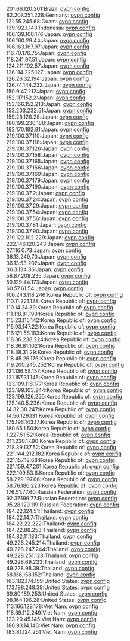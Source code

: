 201.66.120.201:Brazil: [ovpn config](vpn/201_66_120_201.ovpn)  
82.207.251.228:Germany: [ovpn config](vpn/82_207_251_228.ovpn)  
121.55.245.68:Guam: [ovpn config](vpn/121_55_245_68.ovpn)  
139.192.1.143:Indonesia: [ovpn config](vpn/139_192_1_143.ovpn)  
106.139.100.176:Japan: [ovpn config](vpn/106_139_100_176.ovpn)  
106.160.29.44:Japan: [ovpn config](vpn/106_160_29_44.ovpn)  
106.163.167.97:Japan: [ovpn config](vpn/106_163_167_97.ovpn)  
116.70.176.75:Japan: [ovpn config](vpn/116_70_176_75.ovpn)  
118.241.97.51:Japan: [ovpn config](vpn/118_241_97_51.ovpn)  
124.211.192.57:Japan: [ovpn config](vpn/124_211_192_57.ovpn)  
126.114.225.127:Japan: [ovpn config](vpn/126_114_225_127.ovpn)  
126.26.32.194:Japan: [ovpn config](vpn/126_26_32_194.ovpn)  
126.74.144.232:Japan: [ovpn config](vpn/126_74_144_232.ovpn)  
150.9.47.212:Japan: [ovpn config](vpn/150_9_47_212.ovpn)  
152.117.152.2:Japan: [ovpn config](vpn/152_117_152_2.ovpn)  
153.166.152.213:Japan: [ovpn config](vpn/153_166_152_213.ovpn)  
153.203.232.51:Japan: [ovpn config](vpn/153_203_232_51.ovpn)  
159.28.128.28:Japan: [ovpn config](vpn/159_28_128_28.ovpn)  
180.199.230.188:Japan: [ovpn config](vpn/180_199_230_188.ovpn)  
182.170.182.81:Japan: [ovpn config](vpn/182_170_182_81.ovpn)  
219.100.37.110:Japan: [ovpn config](vpn/219_100_37_110.ovpn)  
219.100.37.118:Japan: [ovpn config](vpn/219_100_37_118.ovpn)  
219.100.37.126:Japan: [ovpn config](vpn/219_100_37_126.ovpn)  
219.100.37.158:Japan: [ovpn config](vpn/219_100_37_158.ovpn)  
219.100.37.165:Japan: [ovpn config](vpn/219_100_37_165.ovpn)  
219.100.37.166:Japan: [ovpn config](vpn/219_100_37_166.ovpn)  
219.100.37.169:Japan: [ovpn config](vpn/219_100_37_169.ovpn)  
219.100.37.179:Japan: [ovpn config](vpn/219_100_37_179.ovpn)  
219.100.37.190:Japan: [ovpn config](vpn/219_100_37_190.ovpn)  
219.100.37.2:Japan: [ovpn config](vpn/219_100_37_2.ovpn)  
219.100.37.24:Japan: [ovpn config](vpn/219_100_37_24.ovpn)  
219.100.37.29:Japan: [ovpn config](vpn/219_100_37_29.ovpn)  
219.100.37.54:Japan: [ovpn config](vpn/219_100_37_54.ovpn)  
219.100.37.56:Japan: [ovpn config](vpn/219_100_37_56.ovpn)  
219.100.37.81:Japan: [ovpn config](vpn/219_100_37_81.ovpn)  
219.100.37.90:Japan: [ovpn config](vpn/219_100_37_90.ovpn)  
219.122.102.229:Japan: [ovpn config](vpn/219_122_102_229.ovpn)  
222.146.120.243:Japan: [ovpn config](vpn/222_146_120_243.ovpn)  
27.116.0.73:Japan: [ovpn config](vpn/27_116_0_73.ovpn)  
36.13.249.70:Japan: [ovpn config](vpn/36_13_249_70.ovpn)  
36.13.53.202:Japan: [ovpn config](vpn/36_13_53_202.ovpn)  
36.3.134.36:Japan: [ovpn config](vpn/36_3_134_36.ovpn)  
58.87.208.235:Japan: [ovpn config](vpn/58_87_208_235.ovpn)  
59.129.44.173:Japan: [ovpn config](vpn/59_129_44_173.ovpn)  
60.57.61.54:Japan: [ovpn config](vpn/60_57_61_54.ovpn)  
106.243.118.246:Korea Republic of: [ovpn config](vpn/106_243_118_246.ovpn)  
110.11.221.128:Korea Republic of: [ovpn config](vpn/110_11_221_128.ovpn)  
110.14.24.39:Korea Republic of: [ovpn config](vpn/110_14_24_39.ovpn)  
111.118.81.199:Korea Republic of: [ovpn config](vpn/111_118_81_199.ovpn)  
115.23.115.142:Korea Republic of: [ovpn config](vpn/115_23_115_142.ovpn)  
115.93.147.22:Korea Republic of: [ovpn config](vpn/115_93_147_22.ovpn)  
116.121.58.183:Korea Republic of: [ovpn config](vpn/116_121_58_183.ovpn)  
118.36.238.224:Korea Republic of: [ovpn config](vpn/118_36_238_224.ovpn)  
118.36.81.102:Korea Republic of: [ovpn config](vpn/118_36_81_102.ovpn)  
118.38.31.29:Korea Republic of: [ovpn config](vpn/118_38_31_29.ovpn)  
118.45.26.176:Korea Republic of: [ovpn config](vpn/118_45_26_176.ovpn)  
119.200.245.252:Korea Republic of: [ovpn config](vpn/119_200_245_252.ovpn)  
121.136.58.157:Korea Republic of: [ovpn config](vpn/121_136_58_157.ovpn)  
121.157.31.145:Korea Republic of: [ovpn config](vpn/121_157_31_145.ovpn)  
123.109.118.177:Korea Republic of: [ovpn config](vpn/123_109_118_177.ovpn)  
123.199.103.244:Korea Republic of: [ovpn config](vpn/123_199_103_244.ovpn)  
123.199.126.250:Korea Republic of: [ovpn config](vpn/123_199_126_250.ovpn)  
125.140.5.236:Korea Republic of: [ovpn config](vpn/125_140_5_236.ovpn)  
14.32.38.247:Korea Republic of: [ovpn config](vpn/14_32_38_247.ovpn)  
14.56.129.131:Korea Republic of: [ovpn config](vpn/14_56_129_131.ovpn)  
175.196.143.17:Korea Republic of: [ovpn config](vpn/175_196_143_17.ovpn)  
180.65.1.50:Korea Republic of: [ovpn config](vpn/180_65_1_50.ovpn)  
1.227.51.52:Korea Republic of: [ovpn config](vpn/1_227_51_52.ovpn)  
211.230.17.90:Korea Republic of: [ovpn config](vpn/211_230_17_90.ovpn)  
218.39.137.52:Korea Republic of: [ovpn config](vpn/218_39_137_52.ovpn)  
221.144.212.182:Korea Republic of: [ovpn config](vpn/221_144_212_182.ovpn)  
221.157.12.68:Korea Republic of: [ovpn config](vpn/221_157_12_68.ovpn)  
221.159.47.201:Korea Republic of: [ovpn config](vpn/221_159_47_201.ovpn)  
222.109.53.6:Korea Republic of: [ovpn config](vpn/222_109_53_6.ovpn)  
58.229.197.66:Korea Republic of: [ovpn config](vpn/58_229_197_66.ovpn)  
58.76.186.223:Korea Republic of: [ovpn config](vpn/58_76_186_223.ovpn)  
176.51.77.60:Russian Federation: [ovpn config](vpn/176_51_77_60.ovpn)  
92.37.199.77:Russian Federation: [ovpn config](vpn/92_37_199_77.ovpn)  
95.28.129.119:Russian Federation: [ovpn config](vpn/95_28_129_119.ovpn)  
184.22.124.51:Thailand: [ovpn config](vpn/184_22_124_51.ovpn)  
184.22.14.7:Thailand: [ovpn config](vpn/184_22_14_7.ovpn)  
184.22.22.222:Thailand: [ovpn config](vpn/184_22_22_222.ovpn)  
184.22.88.253:Thailand: [ovpn config](vpn/184_22_88_253.ovpn)  
184.82.11.183:Thailand: [ovpn config](vpn/184_82_11_183.ovpn)  
49.228.245.214:Thailand: [ovpn config](vpn/49_228_245_214.ovpn)  
49.228.247.244:Thailand: [ovpn config](vpn/49_228_247_244.ovpn)  
49.228.251.123:Thailand: [ovpn config](vpn/49_228_251_123.ovpn)  
49.228.69.233:Thailand: [ovpn config](vpn/49_228_69_233.ovpn)  
49.228.98.39:Thailand: [ovpn config](vpn/49_228_98_39.ovpn)  
58.136.158.152:Thailand: [ovpn config](vpn/58_136_158_152.ovpn)  
163.182.174.159:United States: [ovpn config](vpn/163_182_174_159.ovpn)  
173.198.248.39:United States: [ovpn config](vpn/173_198_248_39.ovpn)  
69.80.189.253:United States: [ovpn config](vpn/69_80_189_253.ovpn)  
98.164.196.28:United States: [ovpn config](vpn/98_164_196_28.ovpn)  
113.166.128.178:Viet Nam: [ovpn config](vpn/113_166_128_178.ovpn)  
118.69.112.249:Viet Nam: [ovpn config](vpn/118_69_112_249.ovpn)  
123.20.45.145:Viet Nam: [ovpn config](vpn/123_20_45_145.ovpn)  
180.93.14.146:Viet Nam: [ovpn config](vpn/180_93_14_146.ovpn)  
183.81.124.251:Viet Nam: [ovpn config](vpn/183_81_124_251.ovpn)  
